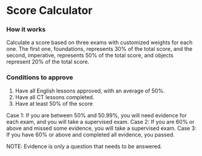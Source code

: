 # Score Calculator

### How it works

Calculate a score based on three exams with customized weights for each one.
The first one, foundations, represents 30% of the total score, and the second, imperative, represents
50% of the total score, and objects represent 20% of the total score.

### Conditions to approve
1. Have all English lessons approved, with an average of 50%.
2. Have all CT lessons completed.
3. Have at least 50% of the score

Case 1: If you are between 50% and 50.99%, you will need evidence for each exam, and you will take a supervised exam.
Case 2: If you are 60% or above and missed some evidence, you will take a supervised exam.
Case 3: If you have 60% or above and completed all evidence, you passed.


NOTE: Evidence is only a question that needs to be answered.
